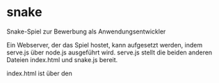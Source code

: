 # snake
Snake-Spiel zur Bewerbung als Anwendungsentwickler

Ein Webserver, der das Spiel hostet, kann aufgesetzt werden, indem serve.js über node.js ausgeführt wird.
serve.js stellt die beiden anderen Dateien index.html und snake.js bereit.

index.html ist über den <script>-Tag mit dem Code in Snake.js verknüpft.
snake.js interagiert anschließend mit dem <canvas> und dem <div> der index.html.

PORT 1234
- da ich nicht davon ausgehen kann, dass häufig verwendete Ports auf der Testmaschine frei sein, habe ich 1234 verwendet.

Farben: 
Grün = Schlange/Snake/Player
Blau = Essen/Food

Steuerung: W,A,S und D.
Das Spiel wird begonnen, indem eine dieser Tasten gedrückt wird.
Ist das Spiel beendet, muss die aufgerufene Website neu geladen werden, damit die nächste Runde begonnen werden kann.

Außerdem: Steuert man "rückwärts" in sich hinein, wird dies ebenfalls als "Schlange gefressen" gewertet. Dies könnte einfach verändert werden,
jedoch wollte ich den Code zunächst auf das Wesentliche beschränken,

- Pascal Siemer
